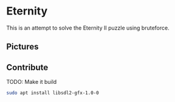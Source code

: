# Eternity

This is an attempt to solve the Eternity II puzzle using bruteforce.

## Pictures

## Contribute

TODO: Make it build

```bash
sudo apt install libsdl2-gfx-1.0-0
```
